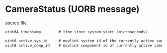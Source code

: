 # CameraStatus (UORB message)



[source file](https://github.com/PX4/PX4-Autopilot/blob/main/msg/CameraStatus.msg)

```c
uint64 timestamp		# time since system start (microseconds)

uint8 active_sys_id		# mavlink system id of the currently active camera
uint8 active_comp_id 	# mavlink component id of currently active camera

```
